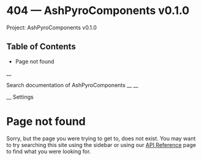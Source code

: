 # 404 — AshPyroComponents v0.1.0

Project: AshPyroComponents v0.1.0

## Table of Contents

- Page not found

__

Search documentation of AshPyroComponents __ __

__ Settings

#  Page not found

Sorry, but the page you were trying to get to, does not exist. You may want to try searching this site using the sidebar or using our [API Reference](external_link) page to find what you were looking for.
